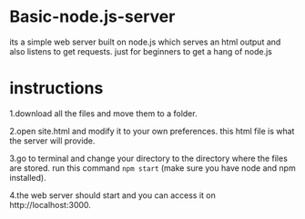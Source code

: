 # Basic-node.js-server
its a simple web server built on node.js which serves an html output and also listens to get requests.
just for beginners to get a hang of node.js

# instructions
  1.download all the files and move them to a folder.
  
  2.open site.html and modify it to your own preferences. this html file is what the server will provide.
  
  3.go to terminal and change your directory to the directory where the files are stored. run this command
     ``` npm start ``` (make sure you have node and npm installed).
    
  4.the web server should start and you can access it on http://localhost:3000.  
       
